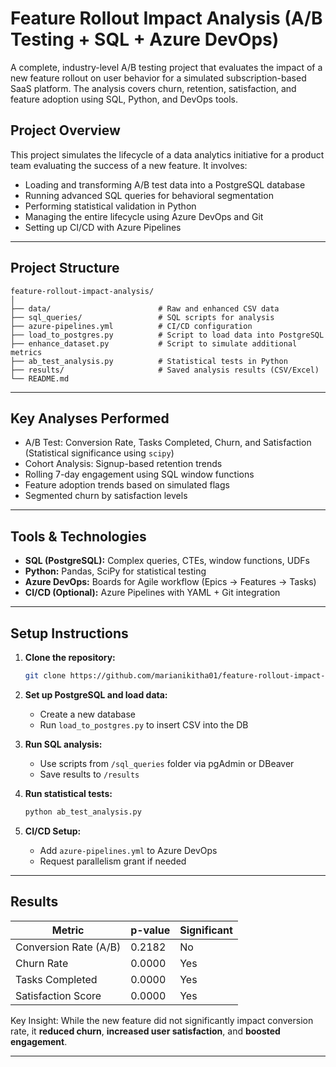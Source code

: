 
# Feature Rollout Impact Analysis (A/B Testing + SQL + Azure DevOps)

A complete, industry-level A/B testing project that evaluates the impact of a new feature rollout on user behavior for a simulated subscription-based SaaS platform. The analysis covers churn, retention, satisfaction, and feature adoption using SQL, Python, and DevOps tools.

## Project Overview

This project simulates the lifecycle of a data analytics initiative for a product team evaluating the success of a new feature. It involves:

- Loading and transforming A/B test data into a PostgreSQL database
- Running advanced SQL queries for behavioral segmentation
- Performing statistical validation in Python
- Managing the entire lifecycle using Azure DevOps and Git
- Setting up CI/CD with Azure Pipelines

---

## Project Structure

```
feature-rollout-impact-analysis/
│
├── data/                        # Raw and enhanced CSV data
├── sql_queries/                 # SQL scripts for analysis
├── azure-pipelines.yml          # CI/CD configuration
├── load_to_postgres.py          # Script to load data into PostgreSQL
├── enhance_dataset.py           # Script to simulate additional metrics
├── ab_test_analysis.py          # Statistical tests in Python
├── results/                     # Saved analysis results (CSV/Excel)
└── README.md
```

---

## Key Analyses Performed

- A/B Test: Conversion Rate, Tasks Completed, Churn, and Satisfaction (Statistical significance using `scipy`)
- Cohort Analysis: Signup-based retention trends
- Rolling 7-day engagement using SQL window functions
- Feature adoption trends based on simulated flags
- Segmented churn by satisfaction levels

---

## Tools & Technologies

- **SQL (PostgreSQL):** Complex queries, CTEs, window functions, UDFs
- **Python:** Pandas, SciPy for statistical testing
- **Azure DevOps:** Boards for Agile workflow (Epics → Features → Tasks)
- **CI/CD (Optional):** Azure Pipelines with YAML + Git integration

---

## Setup Instructions

1. **Clone the repository:**
   ```bash
   git clone https://github.com/marianikitha01/feature-rollout-impact-analysis.git
   ```

2. **Set up PostgreSQL and load data:**
   - Create a new database
   - Run `load_to_postgres.py` to insert CSV into the DB

3. **Run SQL analysis:**
   - Use scripts from `/sql_queries` folder via pgAdmin or DBeaver
   - Save results to `/results`

4. **Run statistical tests:**
   ```bash
   python ab_test_analysis.py
   ```

5. **CI/CD Setup:**
   - Add `azure-pipelines.yml` to Azure DevOps
   - Request parallelism grant if needed

---

## Results

| Metric                    | p-value  | Significant |
|---------------------------|----------|-------------|
| Conversion Rate (A/B)     | 0.2182   |     No      |
| Churn Rate                | 0.0000   |     Yes     |
| Tasks Completed           | 0.0000   |     Yes     |
| Satisfaction Score        | 0.0000   |     Yes     |

Key Insight: While the new feature did not significantly impact conversion rate, it **reduced churn**, **increased user satisfaction**, and **boosted engagement**.

---
